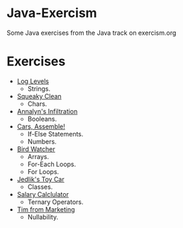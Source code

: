 # Java-Exercism
Some Java exercises from the Java track on exercism.org

# Exercises

- [Log Levels](https://github.com/LucioRuizDiaz/Java-Exercism/tree/main/log-levels)
  - Strings.
- [Squeaky Clean](https://github.com/LucioRuizDiaz/Java-Exercism/tree/main/squeaky-clean)
  - Chars.
- [Annalyn's Infiltration](https://github.com/LucioRuizDiaz/Java-Exercism/tree/main/annalyns-infiltration)
  - Booleans.
- [Cars, Assemble!](https://github.com/LucioRuizDiaz/Java-Exercism/tree/main/cars-assemble)
  - If-Else Statements.
  - Numbers.
- [Bird Watcher](https://github.com/LucioRuizDiaz/Java-Exercism/tree/main/bird-watcher)
  - Arrays.
  - For-Each Loops.
  - For Loops.
- [Jedlik's Toy Car](https://github.com/LucioRuizDiaz/Java-Exercism/tree/main/jedliks-toy-car)
  - Classes.
- [Salary Calclulator](https://github.com/LucioRuizDiaz/Java-Exercism/tree/main/salary-calculator)
  - Ternary Operators.
- [Tim from Marketing](https://github.com/LucioRuizDiaz/Java-Exercism/tree/main/tim-from-marketing)
  - Nullability.
